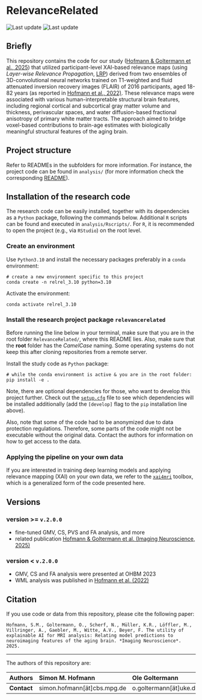 # RelevanceRelated

![Last update](https://img.shields.io/badge/where-MPI_CBS-green)
![Last update](https://img.shields.io/badge/version-v.2.0.0-blue)

## Briefly

This repository contains the code for our study ([Hofmann & Goltermann et al., 2025](README.md#citation)) that utilized participant-level XAI-based relevance maps
(using *Layer-wise Relevance Propagation*, [LRP](https://journals.plos.org/plosone/article?id=10.1371/journal.pone.0130140))
derived from two ensembles of 3D-convolutional neural networks
trained on T1-weighted and fluid attenuated inversion recovery images (FLAIR) of 2016 participants, aged 18-82 years
(as reported in [Hofmann et al., 2022)](https://doi.org/10.1016/j.neuroimage.2022.119504).
These relevance maps were associated with various human-interpretable structural brain features,
including regional cortical and subcortical gray matter volume and thickness, perivascular spaces,
and water diffusion-based fractional anisotropy of primary white matter tracts.
The approach aimed to bridge voxel-based contributions to brain-age estimates with biologically meaningful
structural features of the aging brain.

## Project structure

Refer to READMEs in the subfolders for more information.
For instance, the project code can be found in `analysis/`
(for more information check the corresponding [README](./analysis/README.md)).

## Installation of the research code

The research code can be easily installed, together with its dependencies as a `Python` package,
following the commands below. Additional `R` scripts can be found and executed in `analysis/Rscripts/`.
For `R`, it is recommended to open the project (e.g., via `RStudio`) on the root level.

### Create an environment

Use `Python3.10` and install the necessary packages preferably in a `conda` environment:

```shell
# create a new environment specific to this project
conda create -n relrel_3.10 python=3.10
```

Activate the environment:

```
conda activate relrel_3.10
```

### Install the research project package `relevancerelated`

Before running the line below in your terminal, make sure that you are in the root folder `RelevanceRelated/`,
where this README lies.
Also, make sure that the **root** folder has the *CamelCase* naming.
Some operating systems do not keep this after cloning repositories from a remote server.

Install the study code as `Python` package:

```shell
# while the conda environment is active & you are in the root folder:
pip install -e .
```

Note, there are optional dependencies for those, who want to develop this project further.
Check out the [`setup.cfg`](./setup.cfg) file to see which dependencies will be installed additionally
(add the `[develop]` flag to the `pip` installation line above).

Also, note that some of the code had to be anonymized due to data protection regulations.
Therefore, some parts of the code might not be executable without the original data.
Contact the authors for information on how to get access to the data.

### Applying the pipeline on your own data

If you are interested in training deep learning models and applying relevance mapping (XAI) on your own data,
we refer to the [`xai4mri`](https://shescher.github.io/xai4mri/) toolbox,
which is a generalized form of the code presented here.

## Versions

### version >= `v.2.0.0`
* fine-tuned GMV, CS, PVS and FA analysis, and more
* related publication [Hofmann & Goltermann et al. (Imaging Neuroscience, 2025)](#citation)

### version < `v.2.0.0`

* GMV, CS and FA analysis were presented at OHBM 2023
* WML analysis was published in [Hofmann et al. (2022)](https://doi.org/10.1016/j.neuroimage.2022.119504)

## Citation

If you use code or data from this repository, please cite the following paper:

    Hofmann, S.M., Goltermann, O., Scherf, N., Müller, K.R., Löffler, M., Villringer, A., Gaebler, M., Witte, A.V., Beyer, F. The utility of explainable AI for MRI analysis: Relating model predictions to neuroimaging features of the aging brain. *Imaging Neuroscience*. 2025.

---

The authors of this repository are:

| Authors      | Simon M. Hofmann            | Ole Goltermann           | Frauke Beyer          |
|:-------------|:----------------------------|:-------------------------|:----------------------|
| **Contact**  | simon.hofmann[ät]cbs.mpg.de | o.goltermann[ät]uke.de   | fbeyer[ät]cbs.mpg.de  |
